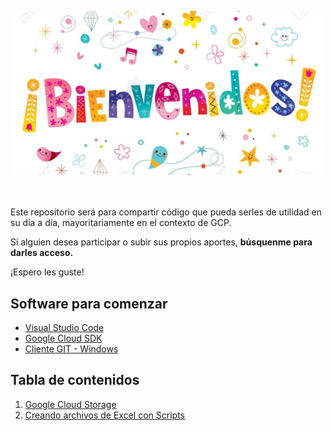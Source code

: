 <p align="center">
<img src="images/bienvenidos.jpeg" width="500">
</p>


<br><br>
Este repositorio será para compartir código que pueda serles de utilidad en su día a día, mayoritariamente en el contexto de GCP. 

Si alguien desea participar o subir sus propios aportes, **búsquenme para darles acceso.**

¡Espero les guste!

## Software para comenzar

- [Visual Studio Code](https://code.visualstudio.com/)
- [Google Cloud SDK](https://cloud.google.com/sdk/docs/install?hl=es-419#windows)
- [Cliente GIT - Windows](https://github.com/git-for-windows/git/releases/download/v2.40.1.windows.1/Git-2.40.1-64-bit.exe)

## Tabla de contenidos

1. [Google Cloud Storage](google-cloud-storage/gcs.md)
2. [Creando archivos de Excel con Scripts]()